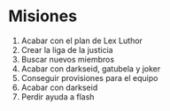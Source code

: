 # Misiones

1. Acabar con el plan de Lex Luthor
2. Crear la liga de la justicia
3. Buscar nuevos miembros
4. Acabar con darkseid, gatubela y joker
5. Conseguir provisiones para el equipo
6. Acabar con darkseid
7. Perdir ayuda a flash

